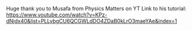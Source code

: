 Huge thank you to Musafa from Physics Matters on YT
Link to his tutorial: https://www.youtube.com/watch?v=KPz-dNjdx40&list=PLLybgCU6QCGWLdDO4ZDaB0kLrO3maeYAe&index=1
